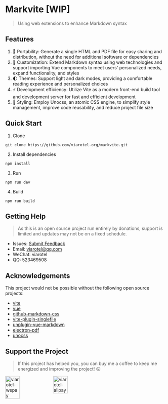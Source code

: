 # Markvite [WIP]

> Using web extensions to enhance Markdown syntax

## Features

1. 📂 Portability: Generate a single HTML and PDF file for easy sharing and distribution, without the need for additional software or dependencies
2. 🔧 Customization: Extend Markdown syntax using web technologies and support importing Vue components to meet users' personalized needs, expand functionality, and styles
3. 🌓 Themes: Support light and dark modes, providing a comfortable reading experience and personalized choices
4. ⚡️ Development efficiency: Utilize Vite as a modern front-end build tool and development server for fast and efficient development
5. 🎨 Styling: Employ Unocss, an atomic CSS engine, to simplify style management, improve code reusability, and reduce project file size

## Quick Start

1. Clone

```shell
git clone https://github.com/viarotel-org/markvite.git
```

2. Install dependencies

```shell
npm install
```

3. Run

```shell
npm run dev
```

4. Build

```shell
npm run build
```

## Getting Help

> As this is an open source project run entirely by donations, support is limited and updates may not be on a fixed schedule.

- Issues: [Submit Feedback](https://github.com/viarotel-org/escrcpy/issues)
- Email: viarotel@qq.com
- WeChat: viarotel
- QQ: 523469508

## Acknowledgements

This project would not be possible without the following open source projects:

- [vite](https://vitejs.dev)
- [vue](https://vuejs.org)
- [github-markdown-css](https://github.com/sindresorhus/github-markdown-css)
- [vite-plugin-singlefile](https://github.com/richardtallent/vite-plugin-singlefile)
- [unplugin-vue-markdown](https://github.com/unplugin/unplugin-vue-markdown)
- [electron-pdf](https://github.com/fraserxu/electron-pdf)
- [unocss](https://unocss.dev)

## Support the Project

> If this project has helped you, you can buy me a coffee to keep me energized and improving the project! 😛

<div style="display:flex;">
  <img src="https://p9-juejin.byteimg.com/tos-cn-i-k3u1fbpfcp/79dcbc40246743e2b6870419e88e0392~tplv-k3u1fbpfcp-watermark.image?" alt="viarotel-wepay" style="width: 30%;">
  <img src="https://p6-juejin.byteimg.com/tos-cn-i-k3u1fbpfcp/1e5e69b83dd746deade95afd4a6864ec~tplv-k3u1fbpfcp-watermark.image?" alt="viarotel-alipay" style="width: 30%;">
</div>
